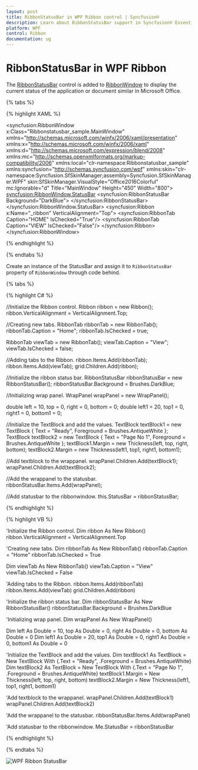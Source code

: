 ```yaml
---
layout: post
title: RibbonStatusBar in WPF Ribbon control | Syncfusion®
description: Learn about RibbonStatusBar support in Syncfusion® Essential Studio® WPF Ribbon control, its elements and more.
platform: WPF
control: Ribbon
documentation: ug
---
```

# RibbonStatusBar in WPF Ribbon

The [RibbonStatusBar](https://help.syncfusion.com/cr/wpf/Syncfusion.Windows.Tools.Controls.RibbonStatusBar.html) control is added to [RibbonWindow](https://help.syncfusion.com/cr/wpf/Syncfusion.Windows.Tools.Controls.RibbonWindow.html) to display the current status of the application or document similar in Microsoft Office.


{% tabs %}

{% highlight XAML %}

<syncfusion:RibbonWindow x:Class="Ribbonstatusbar_sample.MainWindow"
        xmlns="http://schemas.microsoft.com/winfx/2006/xaml/presentation"
        xmlns:x="http://schemas.microsoft.com/winfx/2006/xaml"
        xmlns:d="http://schemas.microsoft.com/expression/blend/2008"
        xmlns:mc="http://schemas.openxmlformats.org/markup-compatibility/2006"
        xmlns:local="clr-namespace:Ribbonstatusbar_sample"
        xmlns:syncfusion="http://schemas.syncfusion.com/wpf"
        xmlns:skin="clr-namespace:Syncfusion.SfSkinManager;assembly=Syncfusion.SfSkinManager.WPF"
        skin:SfSkinManager.VisualStyle="Office2016Colorful"
        mc:Ignorable="d"
        Title="MainWindow" Height="450" Width="800">
    <syncfusion:RibbonWindow.StatusBar>
        <syncfusion:RibbonStatusBar Background="DarkBlue">
            <WrapPanel>
                <TextBlock Text="Ready" Margin="10,0,0,0" Foreground="AntiqueWhite" />
                <TextBlock Text="Page No 1" Margin="20,0,0,0" Foreground="AntiqueWhite" />
            </WrapPanel>
        </syncfusion:RibbonStatusBar>
    </syncfusion:RibbonWindow.StatusBar>
    <Grid>
        <syncfusion:Ribbon x:Name="_ribbon" VerticalAlignment="Top">
            <syncfusion:RibbonTab Caption="HOME"  IsChecked="True"/>
            <syncfusion:RibbonTab Caption="VIEW"  IsChecked="False"/>
        </syncfusion:Ribbon>
    </Grid>
</syncfusion:RibbonWindow>

{% endhighlight %}

{% endtabs %}

Create an instance of the StatusBar and assign it to `RibbonStatusBar` property of `RibbonWindow` through code behind.

{% tabs %}

{% highlight C# %}

//Initialize the Ribbon control.
Ribbon ribbon = new Ribbon();
ribbon.VerticalAlignment = VerticalAlignment.Top;

//Creating new tabs.
RibbonTab ribbonTab = new RibbonTab();
ribbonTab.Caption = "Home";
ribbonTab.IsChecked = true;

RibbonTab viewTab = new RibbonTab();
viewTab.Caption = "View";
viewTab.IsChecked = false;

//Adding tabs to the Ribbon.
ribbon.Items.Add(ribbonTab);
ribbon.Items.Add(viewTab);
grid.Children.Add(ribbon);

//Initialize the ribbon status bar.
RibbonStatusBar ribbonStatusBar = new RibbonStatusBar();
ribbonStatusBar.Background = Brushes.DarkBlue;

//Initializing wrap panel.
WrapPanel wrapPanel = new WrapPanel();

double left = 10, top = 0, right = 0, bottom = 0;
double left1 = 20, top1 = 0, right1 = 0, bottom1 = 0;

//Initialize the TextBlock and add the values.
TextBlock textBlock1 = new TextBlock { Text = "Ready", Foreground = Brushes.AntiqueWhite };
TextBlock textBlock2 = new TextBlock { Text = "Page No 1", Foreground = Brushes.AntiqueWhite };
textBlock1.Margin = new Thickness(left, top, right, bottom);
textBlock2.Margin = new Thickness(left1, top1, right1, bottom1);

//Add textblock to the wrappanel.
wrapPanel.Children.Add(textBlock1);
wrapPanel.Children.Add(textBlock2);

//Add the wrappanel to the statusbar.
ribbonStatusBar.Items.Add(wrapPanel);

//Add statusbar to the ribbonwindow.
this.StatusBar = ribbonStatusBar;

{% endhighlight %}

{% highlight VB %}

'Initialize the Ribbon control.
Dim ribbon As New Ribbon()
ribbon.VerticalAlignment = VerticalAlignment.Top

'Creating new tabs.
Dim ribbonTab As New RibbonTab()
ribbonTab.Caption = "Home"
ribbonTab.IsChecked = True

Dim viewTab As New RibbonTab()
viewTab.Caption = "View"
viewTab.IsChecked = False

'Adding tabs to the Ribbon.
ribbon.Items.Add(ribbonTab)
ribbon.Items.Add(viewTab)
grid.Children.Add(ribbon)

'Initialize the ribbon status bar.
Dim ribbonStatusBar As New RibbonStatusBar()
ribbonStatusBar.Background = Brushes.DarkBlue

'Initializing wrap panel.
Dim wrapPanel As New WrapPanel()

Dim left As Double = 10, top As Double = 0, right As Double = 0, bottom As Double = 0
Dim left1 As Double = 20, top1 As Double = 0, right1 As Double = 0, bottom1 As Double = 0

'Initialize the TextBlock and add the values.
Dim textBlock1 As TextBlock = New TextBlock With {.Text = "Ready", .Foreground = Brushes.AntiqueWhite}
Dim textBlock2 As TextBlock = New TextBlock With {.Text = "Page No 1", .Foreground = Brushes.AntiqueWhite}
textBlock1.Margin = New Thickness(left, top, right, bottom)
textBlock2.Margin = New Thickness(left1, top1, right1, bottom1)

'Add textblock to the wrappanel.
wrapPanel.Children.Add(textBlock1)
wrapPanel.Children.Add(textBlock2)

'Add the wrappanel to the statusbar.
ribbonStatusBar.Items.Add(wrapPanel)

'Add statusbar to the ribbonwindow.
Me.StatusBar = ribbonStatusBar

{% endhighlight %}

{% endtabs %}

![WPF Ribbon StatusBar](RibbonStatusBar_images/wpf-ribbon-statusbar.png)


